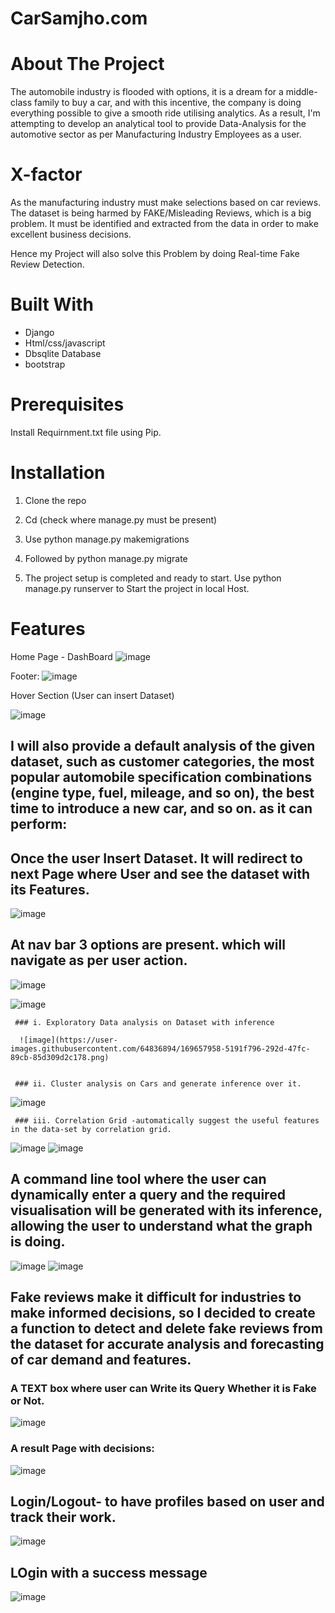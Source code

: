 # CarSamjho.com

# About The Project

The automobile industry is flooded with options, it is a dream for a middle-class family to buy a car, and with this incentive, the company is doing everything possible to give a smooth ride utilising analytics. As a result, I'm attempting to develop an analytical tool to provide Data-Analysis for the automotive sector as per Manufacturing Industry Employees as a user.

# X-factor

As the manufacturing industry must make selections based on car reviews. The dataset is being harmed by FAKE/Misleading Reviews, which is a big problem. It must be identified and extracted from the data in order to make excellent business decisions.

Hence my Project will also solve this Problem by doing Real-time Fake Review Detection.

# Built With

* Django
* Html/css/javascript
* Dbsqlite Database
* bootstrap



# Prerequisites

Install Requirnment.txt file using Pip.

# Installation

1. Clone the repo
2. Cd <project directory>(check where manage.py must be present)
   
3. Use python manage.py makemigrations
4. Followed by python manage.py migrate
5. The project setup is completed and ready to start. Use python manage.py runserver to Start the project in local Host.

   
# Features   
  Home Page - DashBoard
   ![image](https://user-images.githubusercontent.com/64836894/169657542-b1f34b79-4ac7-4edf-a657-c0eed1cfd7fc.png)
   
  Footer:
   ![image](https://user-images.githubusercontent.com/64836894/169657592-894e098b-d81f-4c61-b42e-050543050e39.png)
   
  Hover Section (User can insert Dataset)
   
   ![image](https://user-images.githubusercontent.com/64836894/169657678-a1eea54e-85a7-41fa-b2a3-92dffacd06e4.png)




   
## I will also provide a default analysis of the given dataset, such as customer categories, the most popular automobile specification combinations (engine type, fuel, mileage, and so on), the best time to introduce a new car, and so on. as it can perform:
   
  ## Once the user Insert Dataset. It will redirect to next Page where User and see the dataset with its Features. 
   
   ![image](https://user-images.githubusercontent.com/64836894/169657701-ec1572b5-596d-45de-add1-c112461d3d8a.png)
   
  ## At nav bar 3 options are present.  which will navigate as per user action.
   
   ![image](https://user-images.githubusercontent.com/64836894/169657791-6bf7a291-4373-4728-aebb-12aa5c321504.png)
   
   ![image](https://user-images.githubusercontent.com/64836894/169657812-57ddb393-b417-4864-be49-540fa2f326a9.png)



   
     ### i. Exploratory Data analysis on Dataset with inference
   
      ![image](https://user-images.githubusercontent.com/64836894/169657958-5191f796-292d-47fc-89cb-85d309d2c178.png)

   
     ### ii. Cluster analysis on Cars and generate inference over it.
   ![image](https://user-images.githubusercontent.com/64836894/169657989-17accc53-d604-4d1a-b12e-8d8e56016c42.png)

   
     ### iii. Correlation Grid -automatically suggest the useful features in the data-set by correlation grid.
   ![image](https://user-images.githubusercontent.com/64836894/169658029-76e8cdca-3319-432f-8d89-49239441b358.png)
   ![image](https://user-images.githubusercontent.com/64836894/169658096-6a05251a-d9a2-440d-b790-acfde9fda413.png)


   
   
## A command line tool where the user can dynamically enter a query and the required visualisation will be generated with its inference, allowing the user to understand what the graph is doing.
  
   ![image](https://user-images.githubusercontent.com/64836894/169658056-f503346f-6b8b-4a02-b538-6ae1c55c879b.png)
   ![image](https://user-images.githubusercontent.com/64836894/169658145-b1fb878a-ba51-4884-a74c-fa5b03de188c.png)


   
   
   
   
## Fake reviews make it difficult for industries to make informed decisions, so I decided to create a function to detect and delete fake reviews from the dataset for accurate analysis and forecasting of car demand and features.
  ### A TEXT box where user can Write its Query Whether it is Fake or Not.
  
   ![image](https://user-images.githubusercontent.com/64836894/169658180-41356a07-03a9-474a-896f-85c08b7dfaad.png)
  
   ### A result Page with decisions:
   
   ![image](https://user-images.githubusercontent.com/64836894/169658211-a3ee8894-a3fc-4d24-b013-1e28918c7d22.png)

   
   
## Login/Logout- to have profiles based on user and track their work.
   
   ![image](https://user-images.githubusercontent.com/64836894/169658234-60cd2df0-1dbc-449e-b803-156338fa61c9.png)
   
   ## LOgin with a success message
   
   ![image](https://user-images.githubusercontent.com/64836894/169658262-d8f72251-4456-4e99-baa3-156a47169963.png)

   

